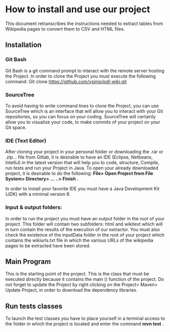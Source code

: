# How to install and use our project
This document retranscribes  the instructions needed to extract tables from Wikipedia pages to convert them to CSV and HTML files.
## Installation
### Git Bash
Git Bash is a git command prompt to interact with the remote server hosting the Project.
In order to clone the Project you must execute the following command:
Git clone https://github.com/ysimp/pdl-wiki.git
### SourceTree
To avoid having to write command lines to clone the Project, you can use SourceTree which is an interface that will allow you to interact with your Git repositories, so you can focus on your coding. SourceTree will certainly allow you to visualize your code, to make commits of your project on your Git space.
### IDE (Text Editor)
After cloning your project in your personal folder or downloading the .rar or .zip… file from Gitlab, it is desirable to have an IDE (Eclipse, Netbeans, IntelliJ) in the latest version that will help you to code, structure, Compile, run tests and run your Project in Java. To open your already downloaded project, it is desirable to do the following:
**File> Open Project from File System> Directory> ... ..> Finish .**

In order to install your favorite IDE you must have a Java Development Kit (JDK) with a minimal version 8.

### Input & output folders: 
In order to run the project you must have an output folder in the root of your project. This folder will contain two subfolders: html and wikitext which will in turn contain the results of the execution of our extractor.
You must also check the existence of the inputData folder in the root of your project which contains the wikiurls.txt file in which the various URLs of the wikipedia pages to be extracted have been stored.

## Main Program
This is the starting point of the project. This is the class that must be executed directly because it contains the main () function of the project.
Do not forget to update the Project by right clicking on the Project> Maven> Update Project, in order to download the dependency libraries.

## Run tests classes
To launch the test classes you have to place yourself in a terminal access to the folder in which the project is located and enter the command **mvn test** .
